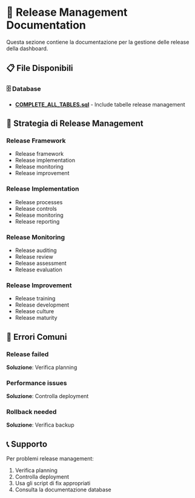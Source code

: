 # 🚀 Release Management Documentation

Questa sezione contiene la documentazione per la gestione delle release della dashboard.

## 📋 File Disponibili

### 🗄️ Database
- **[COMPLETE_ALL_TABLES.sql](../database/COMPLETE_ALL_TABLES.sql)** - Include tabelle release management

## 🎯 Strategia di Release Management

### Release Framework
- Release framework
- Release implementation
- Release monitoring
- Release improvement

### Release Implementation
- Release processes
- Release controls
- Release monitoring
- Release reporting

### Release Monitoring
- Release auditing
- Release review
- Release assessment
- Release evaluation

### Release Improvement
- Release training
- Release development
- Release culture
- Release maturity

## 🚨 Errori Comuni

### Release failed
**Soluzione**: Verifica planning

### Performance issues
**Soluzione**: Controlla deployment

### Rollback needed
**Soluzione**: Verifica backup

## 📞 Supporto

Per problemi release management:
1. Verifica planning
2. Controlla deployment
3. Usa gli script di fix appropriati
4. Consulta la documentazione database